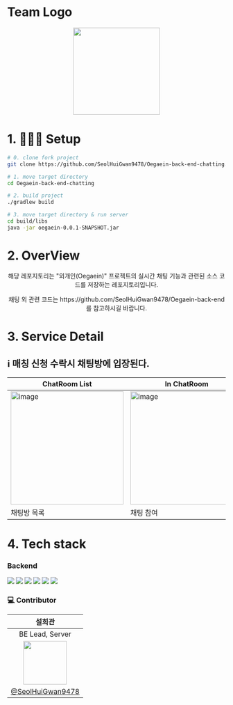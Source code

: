 # Team Logo
<p align='center'><img width=200 src='https://github.com/SeolHuiGwan9478/Oegaein-back-end/assets/67581495/62998306-848c-4ae7-84a0-321c42eb92d5'/></p>

# 1. 🧑🏻‍💻 Setup

```sh
# 0. clone fork project
git clone https://github.com/SeolHuiGwan9478/Oegaein-back-end-chatting.git

# 1. move target directory
cd Oegaein-back-end-chatting

# 2. build project
./gradlew build

# 3. move target directory & run server
cd build/libs
java -jar oegaein-0.0.1-SNAPSHOT.jar
```

# 2. OverView
<p align="center">해당 레포지토리는 "외개인(Oegaein)" 프로젝트의 실시간 채팅 기능과 관련된 소스 코드를 저장하는 레포지토리입니다.</p>
<p align="center"> 채팅 외 관련 코드는 https://github.com/SeolHuiGwan9478/Oegaein-back-end 를 참고하시길 바랍니다.

# 3. Service Detail
## ℹ️ 매칭 신청 수락시 채팅방에 입장된다.
|ChatRoom List|In ChatRoom|
|---|---|
|<img width="260" alt="image" src="https://github.com/SeolHuiGwan9478/Oegaein-back-end-chatting/assets/67581495/34887ffd-87f0-4ba0-806a-bcc934c927ad">|<img width="260" alt="image" src="https://github.com/SeolHuiGwan9478/Oegaein-back-end/assets/67581495/ac6939d4-6f49-4088-b2f6-bf5c01910469">|
|채팅방 목록|채팅 참여|

# 4. Tech stack

### Backend

<img src="https://img.shields.io/badge/Spring-6DB33F?style=flat-square&logo=Spring&logoColor=white"/> <img src="https://img.shields.io/badge/Docker-2496ED?style=flat-square&logo=Docker&logoColor=white"/> <img src="https://img.shields.io/badge/MySQL-4479A1?style=flat-square&logo=MySQL&logoColor=white"/> <img src="https://img.shields.io/badge/Ubuntu-E95420?style=flat-square&logo=Ubuntu&logoColor=white"/>
<img src="https://img.shields.io/badge/Google Cloud-4285F4?style=flat-square&logo=Google Cloud&logoColor=white"/> <img src="https://img.shields.io/badge/MongoDB-47A248?style=flat-square&logo=MongoDB&logoColor=white"/>
### :computer: Contributor

|설희관|
|:---:|
|BE Lead, Server|
|<img src="https://avatars.githubusercontent.com/u/67581495?v=4" height=100/>|
|[@SeolHuiGwan9478](https://github.com/SeolHuiGwan9478)|

